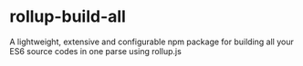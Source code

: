 # rollup-build-all
A lightweight, extensive and configurable npm package for building all your ES6 source codes in one parse using rollup.js
